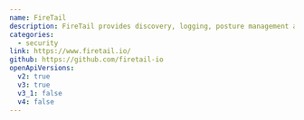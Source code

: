 ```yaml
---
name: FireTail
description: FireTail provides discovery, logging, posture management and in-line enforcement of APIs using OpenAPI. API governance is backed by cloud provider integrations and a suite of open-source application libraries.
categories:
  - security
link: https://www.firetail.io/
github: https://github.com/firetail-io
openApiVersions:
  v2: true
  v3: true
  v3_1: false
  v4: false
---
```

